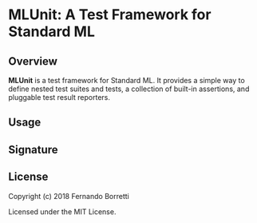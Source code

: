 # MLUnit: A Test Framework for Standard ML

## Overview

**MLUnit** is a test framework for Standard ML. It provides a simple way to
define nested test suites and tests, a collection of built-in assertions, and
pluggable test result reporters.

## Usage

## Signature

## License

Copyright (c) 2018 Fernando Borretti

Licensed under the MIT License.
